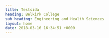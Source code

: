 ```yaml
---
title: Testsida
heading: Belkirk College
sub_heading: Engineering and Health Sciences
layout: home
date: 2018-03-16 16:34:51 +0000
---
```

